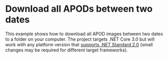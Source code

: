 # Download all APODs between two dates
This example shows how to download all APOD images between two dates to a folder on your computer. 
The project targets .NET Core 3.0 but will work with any platform version that [supports .NET Standard 2.0](https://docs.microsoft.com/en-us/dotnet/standard/net-standard) (small changes may be required for different target frameworks).